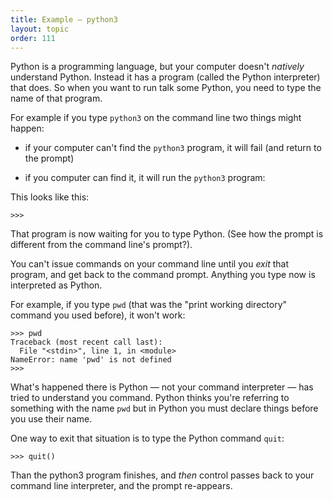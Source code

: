 ```yaml
---
title: Example — python3
layout: topic
order: 111
---
```


Python is a programming language, but your computer doesn't _natively_ understand Python. Instead it has a program (called the Python interpreter) that does. So when you want to run talk some Python, you need to type the name of that program.

For example if you type `python3` on the command line two things might happen:

* if your computer can't find the `python3` program, it will fail (and return to the prompt)

* if you computer can find it, it will run the `python3` program:

This looks like this:

    >>>

That program is now waiting for you to type Python. (See how the prompt is different from the command line's prompt?).

You can't issue commands on your command line until you _exit_ that program, and get back to the command prompt. Anything you type now is interpreted as Python.

For example, if you type `pwd` (that was the "print working directory" command you used before), it won't work:

    >>> pwd
    Traceback (most recent call last):
      File "<stdin>", line 1, in <module>
    NameError: name 'pwd' is not defined
    >>> 

What's happened there is Python — not your command interpreter — has tried to understand you command. Python thinks you're referring to something with the name `pwd` but in Python you
must declare things before you use their name.

One way to exit that situation is to type the Python command `quit`:

    >>> quit()

Than the python3 program finishes, and _then_ control passes back to your command line interpreter, and the prompt re-appears.
